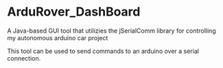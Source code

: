 # ArduRover_DashBoard
A Java-based GUI tool that utilizies the jSerialComm library for controlling my autonomous arduino car project

This tool can be used to send commands to an arduino over a serial connection. 
